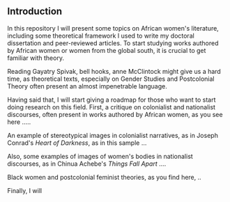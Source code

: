 ## Introduction

In this repository I will present some topics on African women's literature, including some theoretical framework I used to write my doctoral dissertation and peer-reviewed articles. To start studying works authored by African women or women from the global south, it is crucial to get familiar with theory.

Reading Gayatry Spivak, bell hooks, anne McClintock might give us a hard time, as theoretical texts, especially on Gender Studies and Postcolonial Theory often present
an almost impenetrable language. 

Having said that, I will start giving a roadmap for those who want to start doing research on this field. First, a critique on colonialist and nationalist discourses, often present in works authored by African women, as you see here .....

An example of stereotypical images in colonialist narratives, as in Joseph Conrad's *Heart of Darkness*, as in this sample ...

Also, some examples of images of women's bodies in nationalist discourses, as in Chinua Achebe's *Things Fall Apart* .... 



Black women and postcolonial feminist theories, as you find here, ..

Finally, I will 









